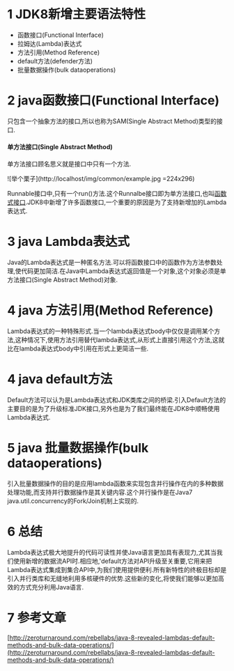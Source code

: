 1 JDK8新增主要语法特性
===

- 函数接口(Functional Interface)
- 拉姆达(Lambda)表达式
- 方法引用(Method Reference)
- default方法(defender方法) 
- 批量数据操作(bulk dataoperations)

2 java函数接口(Functional Interface)
===

只包含一个抽象方法的接口,所以也称为SAM(Single Abstract Method)类型的接口.

<div class="bs-callout bs-callout-success">
    <h4>单方法接口(Single Abstract Method)</h4>
	单方法接口顾名思义就是接口中只有一个方法.
</div>

![举个栗子](http://localhost/img/common/example.jpg =224x296)



Runnable接口中,只有一个run()方法.这个Runnalbe接口即为单方法接口,也叫[函数式接口](http://localhost/article/java/jdk8/2.html).JDK8中新增了许多函数接口,一个重要的原因是为了支持新增加的Lambda表达式.

3 java Lambda表达式
===

Java的Lambda表达式是一种匿名方法.可以将函数接口中的函数作为方法参数处理,使代码更加简洁.在Java中Lambda表达式返回值是一个对象,这个对象必须是单方法接口(Single Abstract Method)对象.

4 java 方法引用(Method Reference)
===

Lambda表达式的一种特殊形式.当一个lambda表达式body中仅仅是调用某个方法,这种情况下,使用方法引用替代lambda表达式,从形式上直接引用这个方法,这就比在lambda表达式body中引用在形式上更简洁一些.

4 java default方法
===

Default方法可以认为是Lambda表达式和JDK类库之间的桥梁.引入Default方法的主要目的是为了升级标准JDK接口,另外也是为了我们最终能在JDK8中顺畅使用Lambda表达式.

5 java 批量数据操作(bulk dataoperations)
===

引入批量数据操作的目的是应用lambda函数来实现包含并行操作在内的多种数据处理功能,而支持并行数据操作是其关键内容.这个并行操作是在Java7 java.util.concurrency的Fork/Join机制上实现的.

6 总结
===

Lambda表达式极大地提升的代码可读性并使Java语言更加具有表现力,尤其当我们使用新增的数据流API时.相应地,'default方法对API升级至关重要,它用来把Lambda表达式集成到集合API中,为我们使用提供便利.所有新特性的终极目标却是引入并行类库和无缝地利用多核硬件的优势.这些新的变化,将使我们能够以更加高效的方式充分利用Java语言.

7 参考文章
===

[http://zeroturnaround.com/rebellabs/java-8-revealed-lambdas-default-methods-and-bulk-data-operations/](http://zeroturnaround.com/rebellabs/java-8-revealed-lambdas-default-methods-and-bulk-data-operations/)
